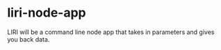 # liri-node-app
 LIRI will be a command line node app that takes in parameters and gives you back data.
 
 